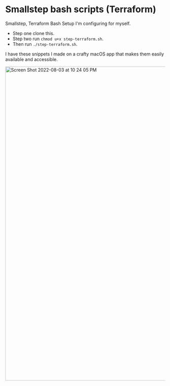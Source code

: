 # Smallstep bash scripts (Terraform)
Smallstep, Terraform Bash Setup I'm configuring for myself.

* Step one clone this.
* Step two run `chmod u+x step-terraform.sh`. 
* Then run `./step-terraform.sh`.

I have these snippets I made on a crafty macOS app that makes them easily available and accessible.

<img width="988" alt="Screen Shot 2022-08-03 at 10 24 05 PM" src="https://user-images.githubusercontent.com/20936398/182769287-cbeb51e1-e302-4a70-85c8-d12444d62f97.png">
